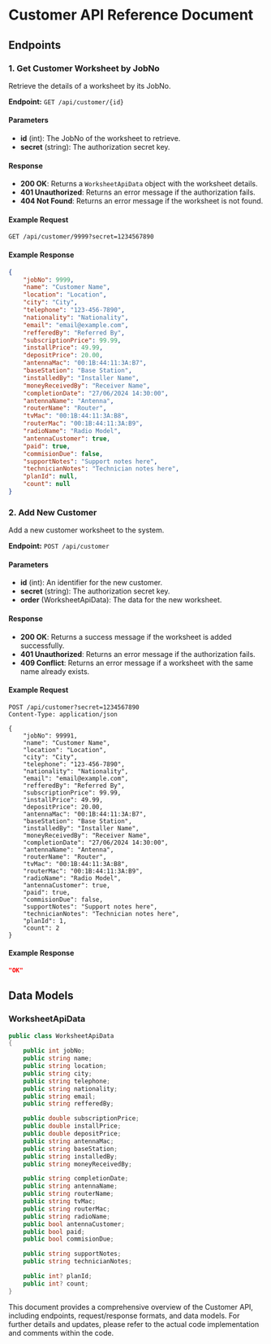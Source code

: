 # Customer API Reference Document

## Endpoints

### 1. Get Customer Worksheet by JobNo
Retrieve the details of a worksheet by its JobNo.

**Endpoint:** `GET /api/customer/{id}`

#### Parameters
- **id** (int): The JobNo of the worksheet to retrieve.
- **secret** (string): The authorization secret key.

#### Response
- **200 OK**: Returns a `WorksheetApiData` object with the worksheet details.
- **401 Unauthorized**: Returns an error message if the authorization fails.
- **404 Not Found**: Returns an error message if the worksheet is not found.

#### Example Request
```http
GET /api/customer/9999?secret=1234567890
```

#### Example Response
```json
{
    "jobNo": 9999,
    "name": "Customer Name",
    "location": "Location",
    "city": "City",
    "telephone": "123-456-7890",
    "nationality": "Nationality",
    "email": "email@example.com",
    "refferedBy": "Referred By",
    "subscriptionPrice": 99.99,
    "installPrice": 49.99,
    "depositPrice": 20.00,
    "antennaMac": "00:1B:44:11:3A:B7",
    "baseStation": "Base Station",
    "installedBy": "Installer Name",
    "moneyReceivedBy": "Receiver Name",
    "completionDate": "27/06/2024 14:30:00",
    "antennaName": "Antenna",
    "routerName": "Router",
    "tvMac": "00:1B:44:11:3A:B8",
    "routerMac": "00:1B:44:11:3A:B9",
    "radioName": "Radio Model",
    "antennaCustomer": true,
    "paid": true,
    "commisionDue": false,
    "supportNotes": "Support notes here",
    "technicianNotes": "Technician notes here",
    "planId": null,
    "count": null
}
```

### 2. Add New Customer
Add a new customer worksheet to the system.

**Endpoint:** `POST /api/customer`

#### Parameters
- **id** (int): An identifier for the new customer.
- **secret** (string): The authorization secret key.
- **order** (WorksheetApiData): The data for the new worksheet.

#### Response
- **200 OK**: Returns a success message if the worksheet is added successfully.
- **401 Unauthorized**: Returns an error message if the authorization fails.
- **409 Conflict**: Returns an error message if a worksheet with the same name already exists.

#### Example Request
```http
POST /api/customer?secret=1234567890
Content-Type: application/json

{
    "jobNo": 99991,
    "name": "Customer Name",
    "location": "Location",
    "city": "City",
    "telephone": "123-456-7890",
    "nationality": "Nationality",
    "email": "email@example.com",
    "refferedBy": "Referred By",
    "subscriptionPrice": 99.99,
    "installPrice": 49.99,
    "depositPrice": 20.00,
    "antennaMac": "00:1B:44:11:3A:B7",
    "baseStation": "Base Station",
    "installedBy": "Installer Name",
    "moneyReceivedBy": "Receiver Name",
    "completionDate": "27/06/2024 14:30:00",
    "antennaName": "Antenna",
    "routerName": "Router",
    "tvMac": "00:1B:44:11:3A:B8",
    "routerMac": "00:1B:44:11:3A:B9",
    "radioName": "Radio Model",
    "antennaCustomer": true,
    "paid": true,
    "commisionDue": false,
    "supportNotes": "Support notes here",
    "technicianNotes": "Technician notes here",
    "planId": 1,
    "count": 2
}
```

#### Example Response
```json
"OK"
```

## Data Models

### WorksheetApiData
```csharp
public class WorksheetApiData
{
    public int jobNo;
    public string name;
    public string location;
    public string city;
    public string telephone;
    public string nationality;
    public string email;
    public string refferedBy;

    public double subscriptionPrice;
    public double installPrice;
    public double depositPrice;
    public string antennaMac;
    public string baseStation;
    public string installedBy;
    public string moneyReceivedBy;

    public string completionDate;
    public string antennaName;
    public string routerName;
    public string tvMac;
    public string routerMac;
    public string radioName;
    public bool antennaCustomer;
    public bool paid;
    public bool commisionDue;

    public string supportNotes;
    public string technicianNotes;

    public int? planId;
    public int? count;
}
```


This document provides a comprehensive overview of the Customer API, including endpoints, request/response formats, and data models. For further details and updates, please refer to the actual code implementation and comments within the code.
